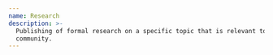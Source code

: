 ```yaml
---
name: Research
description: >-
  Publishing of formal research on a specific topic that is relevant to the
  community.
---
```

